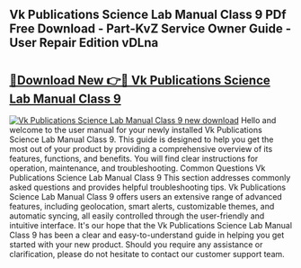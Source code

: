 ## Vk Publications Science Lab Manual Class 9 PDf Free Download - Part-KvZ Service Owner Guide - User Repair Edition vDLna

# <h2><a href="http://bc47429.oget.top/?id=Vk+Publications+Science+Lab+Manual+Class+9">🔗Download New 👉🔴 Vk Publications Science Lab Manual Class 9</a></h2>

[![Vk Publications Science Lab Manual Class 9 new download](https://i.imgur.com/5g1atiW.png)](http://bc47429.oget.top/?id=Vk+Publications+Science+Lab+Manual+Class+9)
Hello and welcome to the user manual for your newly installed Vk Publications Science Lab Manual Class 9. This guide is designed to help you get the most out of your product by providing a comprehensive overview of its features, functions, and benefits. You will find clear instructions for operation, maintenance, and troubleshooting. Common Questions Vk Publications Science Lab Manual Class 9 This section addresses commonly asked questions and provides helpful troubleshooting tips. Vk Publications Science Lab Manual Class 9 offers users an extensive range of advanced features, including geolocation, smart alerts, customizable themes, and automatic syncing, all easily controlled through the user-friendly and intuitive interface. It's our hope that the Vk Publications Science Lab Manual Class 9 has been a clear and easy-to-understand guide in helping you get started with your new product. Should you require any assistance or clarification, please do not hesitate to contact our customer support team.
